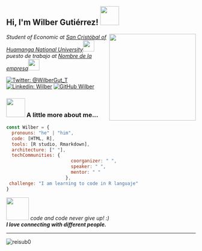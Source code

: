 

<h2> Hi, I'm Wilber Gutiérrez! <img src="https://cdn-icons.flaticon.com/png/512/3001/premium/3001758.png?token=exp=1649006910~hmac=4bb33092439e26664b9e57d91dd9d705" width="50"></h2>

<img align='right' src="https://cdn-icons.flaticon.com/png/512/1144/premium/1144760.png?token=exp=1649011335~hmac=dea01676116b2a1790c242b96d9f1b67" width="230">
<p><em>Student of Economic at <a href="https://www.unsch.edu.pe/">San Cristóbal of Huamanga National University</a><img src="https://cdn-icons-png.flaticon.com/512/1344/1344761.png" width="30"></br> puesto de trabajo at <a href="link del sitio web"> Nombre de la empresa</a><img src="https://cdn-icons.flaticon.com/png/512/3150/premium/3150521.png?token=exp=1649007393~hmac=33d35db0d17242a80bb68f649d4ee806" width="30"> 
</em></p>

[![Twitter: @WilberGut_T](https://img.shields.io/twitter/follow/@WilberGut_T?style=social)](https://twitter.com/@WilberGut_T)
[![Linkedin: Wilber](https://img.shields.io/badge/-Wilber-blue?style=flat-square&logo=Linkedin&logoColor=white&link=https://www.linkedin.com/in/Wilber/)](https://www.linkedin.com/in/Wilber/)
[![GitHub Wilber](https://img.shields.io/github/followers/WilberGutierrezT?label=follow&style=social)](https://github.com/WilberGutierrezT)


### <img src="https://cdn-icons-png.flaticon.com/512/7162/7162937.png" width="50"> A little more about me...  

```javascript
const Wilber = {
  pronouns: "he" | "him",
  code: [HTML, R],
  tools: [R studio, Rmarkdown],
  architecture: [" "],
  techCommunities: {
                        coorganizer: " ",
                        speaker: " ",
                        mentor: " "
                      },
 challenge: "I am learning to code in R languaje"
}
```

<img src="https://cdn-icons-png.flaticon.com/512/1535/1535004.png" width="60"> <em> code and code never give up!</b> :)  
<b>I love connecting with different people.</b></em>

---

<p align="left">
  <img src="https://github-readme-stats.vercel.app/api?username=WilberGutierrezT&show_icons=true" alt="reisub0" /> 

</p>
<p align="left"> </p>


